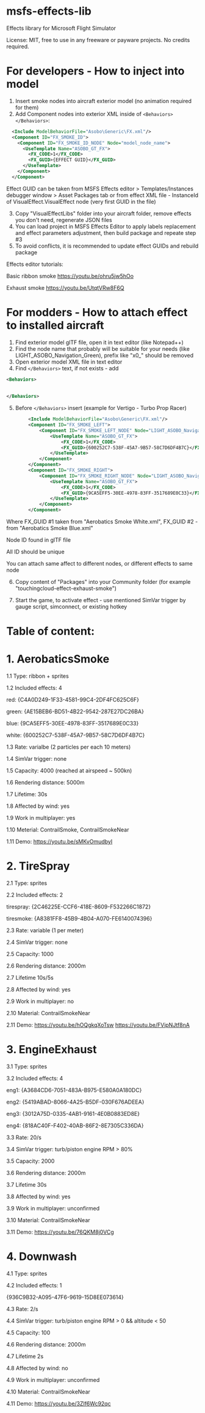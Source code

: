 # msfs-effects-lib

Effects library for Microsoft Flight Simulator

License: MIT, free to use in any freeware or payware projects. No credits required.


# For developers - How to inject into model
1. Insert smoke nodes into aircraft exterior model (no animation required for them)
2. Add Component nodes into exterior XML inside of ```<Behaviors></Behaviors>```:


```xml
  <Include ModelBehaviorFile="Asobo\Generic\FX.xml"/>
  <Component ID="FX_SMOKE_ID">
    <Component ID="FX_SMOKE_ID_NODE" Node="model_node_name">
      <UseTemplate Name="ASOBO_GT_FX">
        <FX_CODE>1</FX_CODE>
        <FX_GUID>{EFFECT GUID}</FX_GUID>
      </UseTemplate>
    </Component>
  </Component>
```
Effect GUID can be taken from MSFS Effects editor > Templates/Instances debugger window > Asset Packages tab
or from effect XML file - InstanceId of VisualEffect.VisualEffect node (very first GUID in the file)

3. Copy "VisualEffectLibs" folder into your aircraft folder, remove effects you don't need, regenerate JSON files
4. You can load project in MSFS Effects Editor to apply labels replacement and effect parameters adjustment, then build package and repeate step #3
5. To avoid conflicts, it is recommended to update effect GUIDs and rebuild package


Effects editor tutorials:

Basic ribbon smoke https://youtu.be/ohru5jw5hOo

Exhaust smoke https://youtu.be/UtqtVRw8F6Q

    
# For modders - How to attach effect to installed aircraft
1. Find exterior model glTF file, open it in text editor (like Notepad++)
2. Find the node name that probably will be suitable for your needs (like LIGHT_ASOBO_Navigation_Green), prefix like "x0_" should be removed
3. Open exterior model XML file in text editor
4. Find ```</Behaviors>``` text, if not exists - add
```xml
<Behaviors>
  
  
</Behaviors>
```
5. Before ```</Behaviors>``` insert (example for Vertigo - Turbo Prop Racer)
```xml
		<Include ModelBehaviorFile="Asobo\Generic\FX.xml"/>
		<Component ID="FX_SMOKE_LEFT">
			<Component ID="FX_SMOKE_LEFT_NODE" Node="LIGHT_ASOBO_Navigation_Red">
				<UseTemplate Name="ASOBO_GT_FX">
					<FX_CODE>1</FX_CODE>
					<FX_GUID>{600252C7-538F-45A7-9B57-58C7D6DF4B7C}</FX_GUID>
				</UseTemplate>
			</Component>
		</Component>
		<Component ID="FX_SMOKE_RIGHT">
			<Component ID="FX_SMOKE_RIGHT_NODE" Node="LIGHT_ASOBO_Navigation_Green">
				<UseTemplate Name="ASOBO_GT_FX">
					<FX_CODE>1</FX_CODE>
					<FX_GUID>{9CA5EFF5-30EE-4978-83FF-3517689E0C33}</FX_GUID>
				</UseTemplate>
			</Component>
		</Component>		
```
Where FX_GUID #1 taken from "Aerobatics Smoke White.xml", FX_GUID #2 - from "Aerobatics Smoke Blue.xml"

Node ID found in glTF file

All ID should be unique

You can attach same affect to different nodes, or different effects to same node

6. Copy content of "Packages" into your Community folder (for example "touchingcloud-effect-exhaust-smoke")

7. Start the game, to activate effect - use mentioned SimVar trigger by gauge script, simconnect, or existing hotkey


# Table of content:

# 1. AerobaticsSmoke

  1.1 Type: ribbon + sprites

  1.2 Included effects: 4
  
  red: {C4A0D249-1F33-4581-99C4-2DF4FC625C6F}
  
  green: {AE15BEB6-BD51-4B22-9542-287E27DC26BA}
  
  blue: {9CA5EFF5-30EE-4978-83FF-3517689E0C33}
  
  white: {600252C7-538F-45A7-9B57-58C7D6DF4B7C}

  1.3 Rate: varialbe (2 particles per each 10 meters)

  1.4 SimVar trigger: none

  1.5 Capacity: 4000 (reached at airspeed ~ 500kn)

  1.6 Rendering distance: 5000m

  1.7 Lifetime: 30s

  1.8 Affected by wind: yes

  1.9 Work in multiplayer: yes
  
  1.10 Meterial: ContrailSmoke, ContrailSmokeNear
  
  1.11 Demo: https://youtu.be/sMKvOmudbyI
  
# 2. TireSpray

  2.1 Type: sprites
  
  2.2 Included effects: 2 
  
  tirespray: {2C46225E-CCF6-418E-8609-F532266C1872}
  
  tiresmoke: {A8381FF8-45B9-4B04-A070-FE6140074396}
  
  2.3 Rate: variable (1 per meter)
  
  2.4 SimVar trigger: none
  
  2.5 Capacity: 1000
  
  2.6 Rendering distance: 2000m
  
  2.7 Lifetime 10s/5s
  
  2.8 Affected by wind: yes
  
  2.9 Work in multiplayer: no
 
  2.10 Material: ContrailSmokeNear
  
  2.11 Demo: https://youtu.be/hOQgkqXoTsw https://youtu.be/FVipNJtf8nA

# 3. EngineExhaust

  3.1 Type: sprites
  
  3.2 Included effects: 4 
  
  eng1: {A3684CD6-7051-483A-B975-E580A0A180DC}
  
  eng2: {5419ABAD-8066-4A25-B5DF-030F676ADEEA}
  
  eng3: {3012A75D-0335-4AB1-9161-4E0B0883ED8E}
  
  eng4: {818AC40F-F402-40AB-86F2-8E7305C336DA}
  
  3.3 Rate: 20/s
  
  3.4 SimVar trigger: turb/piston engine RPM > 80%
  
  3.5 Capacity: 2000
  
  3.6 Rendering distance: 2000m
  
  3.7 Lifetime 30s
  
  3.8 Affected by wind: yes
  
  3.9 Work in multiplayer: unconfirmed
 
  3.10 Material: ContrailSmokeNear
  
  3.11 Demo: https://youtu.be/76QKM8j0VCg

# 4. Downwash

  4.1 Type: sprites
  
  4.2 Included effects: 1
  
  {936C9B32-A095-47F6-9619-15D8EE073614}
  
  4.3 Rate: 2/s
  
  4.4 SimVar trigger: turb/piston engine RPM > 0 && altitude < 50
  
  4.5 Capacity: 100
  
  4.6 Rendering distance: 2000m
  
  4.7 Lifetime 2s
  
  4.8 Affected by wind: no
  
  4.9 Work in multiplayer: unconfirmed
 
  4.10 Material: ContrailSmokeNear
  
  4.11 Demo: https://youtu.be/3Zlf6Wc92qc
 